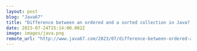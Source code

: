 ```yaml
---
layout: post
blog: "Java67"
title: "Difference between an ordered and a sorted collection in Java? Example Tutorial"
date: 2023-07-24T15:14:00.002Z
image: images/java.png
remote_url: "http://www.java67.com/2023/07/difference-between-ordered-and-sorted.html"
---
```

